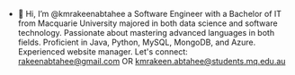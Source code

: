 - 👋 Hi, I’m @kmrakeenabtahee
a Software Engineer with a Bachelor of IT from Macquarie University majored in both data science and software technology. Passionate about mastering advanced languages in both fields. Proficient in Java, Python, MySQL, MongoDB, and Azure. Experienced website manager. Let's connect: rakeenabtahee@gmail.com OR kmrakeen.abtahee@students.mq.edu.au

<!---
kmrakeenabtahee/kmrakeenabtahee is a ✨ special ✨ repository because its `README.md` (this file) appears on your GitHub profile.
You can click the Preview link to take a look at your changes.
--->
